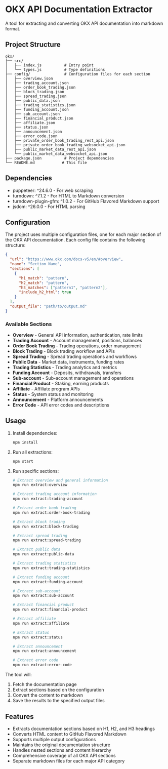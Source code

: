# OKX API Documentation Extractor

A tool for extracting and converting OKX API documentation into markdown format.

## Project Structure

```
okx/
├── src/
│   ├── index.js          # Entry point
│   └── types.js          # Type definitions
├── config/               # Configuration files for each section
│   ├── overview.json
│   ├── trading_account.json
│   ├── order_book_trading.json
│   ├── block_trading.json
│   ├── spread_trading.json
│   ├── public_data.json
│   ├── trading_statistics.json
│   ├── funding_account.json
│   ├── sub_account.json
│   ├── financial_product.json
│   ├── affiliate.json
│   ├── status.json
│   ├── announcement.json
│   ├── error_code.json
│   ├── private_order_book_trading_rest_api.json
│   ├── private_order_book_trading_websocket_api.json
│   ├── public_market_data_rest_api.json
│   └── public_market_data_websocket_api.json
├── package.json          # Project dependencies
└── README.md            # This file
```

## Dependencies

- puppeteer: ^24.6.0 - For web scraping
- turndown: ^7.1.2 - For HTML to Markdown conversion
- turndown-plugin-gfm: ^1.0.2 - For GitHub Flavored Markdown support
- jsdom: ^26.0.0 - For HTML parsing

## Configuration

The project uses multiple configuration files, one for each major section of the
OKX API documentation. Each config file contains the following structure:

```json
{
  "url": "https://www.okx.com/docs-v5/en/#overview",
  "name": "Section Name",
  "sections": [
    {
      "h1_match": "pattern",
      "h2_match": "pattern",
      "h3_matches": ["pattern1", "pattern2"],
      "include_h2_html": true
    }
  ],
  "output_file": "path/to/output.md"
}
```

### Available Sections

- **Overview** - General API information, authentication, rate limits
- **Trading Account** - Account management, positions, balances
- **Order Book Trading** - Trading operations, order management
- **Block Trading** - Block trading workflow and APIs
- **Spread Trading** - Spread trading operations and workflows
- **Public Data** - Market data, instruments, funding rates
- **Trading Statistics** - Trading analytics and metrics
- **Funding Account** - Deposits, withdrawals, transfers
- **Sub-account** - Sub-account management and operations
- **Financial Product** - Staking, earning products
- **Affiliate** - Affiliate program APIs
- **Status** - System status and monitoring
- **Announcement** - Platform announcements
- **Error Code** - API error codes and descriptions

## Usage

1. Install dependencies:

   ```bash
   npm install
   ```

2. Run all extractions:

   ```bash
   npm start
   ```

3. Run specific sections:

   ```bash
   # Extract overview and general information
   npm run extract:overview

   # Extract trading account information
   npm run extract:trading-account

   # Extract order book trading
   npm run extract:order-book-trading

   # Extract block trading
   npm run extract:block-trading

   # Extract spread trading
   npm run extract:spread-trading

   # Extract public data
   npm run extract:public-data

   # Extract trading statistics
   npm run extract:trading-statistics

   # Extract funding account
   npm run extract:funding-account

   # Extract sub-account
   npm run extract:sub-account

   # Extract financial product
   npm run extract:financial-product

   # Extract affiliate
   npm run extract:affiliate

   # Extract status
   npm run extract:status

   # Extract announcement
   npm run extract:announcement

   # Extract error code
   npm run extract:error-code
   ```

The tool will:

1. Fetch the documentation page
2. Extract sections based on the configuration
3. Convert the content to markdown
4. Save the results to the specified output files

## Features

- Extracts documentation sections based on H1, H2, and H3 headings
- Converts HTML content to GitHub Flavored Markdown
- Supports multiple output configurations
- Maintains the original documentation structure
- Handles nested sections and content hierarchy
- Comprehensive coverage of all OKX API sections
- Separate markdown files for each major API category
